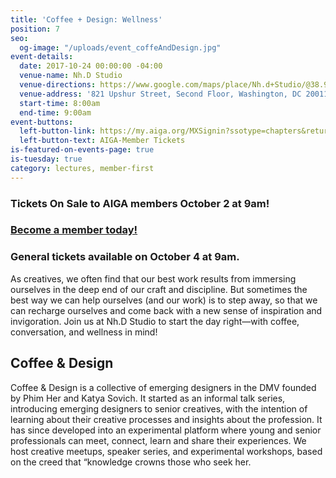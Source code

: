 ```yaml
---
title: 'Coffee + Design: Wellness'
position: 7
seo:
  og-image: "/uploads/event_coffeAndDesign.jpg"
event-details:
  date: 2017-10-24 00:00:00 -04:00
  venue-name: Nh.D Studio
  venue-directions: https://www.google.com/maps/place/Nh.d+Studio/@38.9423793,-77.0264445,17z/data=!3m1!4b1!4m5!3m4!1s0x89b7c8124832e4c5:0x39056f309473b503!8m2!3d38.9423751!4d-77.0242558
  venue-address: '821 Upshur Street, Second Floor, Washington, DC 20011 '
  start-time: 8:00am
  end-time: 9:00am
event-buttons:
  left-button-link: https://my.aiga.org/MXSignin?ssotype=chapters&returnurl=https://dc.aiga.org/event/coffee-design-wellness/?redirect_source=
  left-button-text: AIGA-Member Tickets
is-featured-on-events-page: true
is-tuesday: true
category: lectures, member-first
---
```


### Tickets On Sale to AIGA members October 2 at 9am! 

### [Become a member today!](https://dc.aiga.org/membership/membership-rates/)

### General tickets available on October 4 at 9am.

As creatives, we often find that our best work results from immersing ourselves in the deep end of our craft and discipline. But sometimes the best way we can help ourselves (and our work) is to step away, so that we can recharge ourselves and come back with a new sense of inspiration and invigoration. Join us at Nh.D Studio to start the day right—with coffee, conversation, and wellness in mind!

## Coffee & Design
Coffee & Design is a collective of emerging designers in the DMV founded by Phim Her and Katya Sovich. It started as an informal talk series, introducing emerging designers to senior creatives, with the intention of learning about their creative processes and insights about the profession. It has since developed into an experimental platform where young and senior professionals can meet, connect, learn and share their experiences. We host creative meetups, speaker series, and experimental workshops, based on the creed that “knowledge crowns those who seek her.